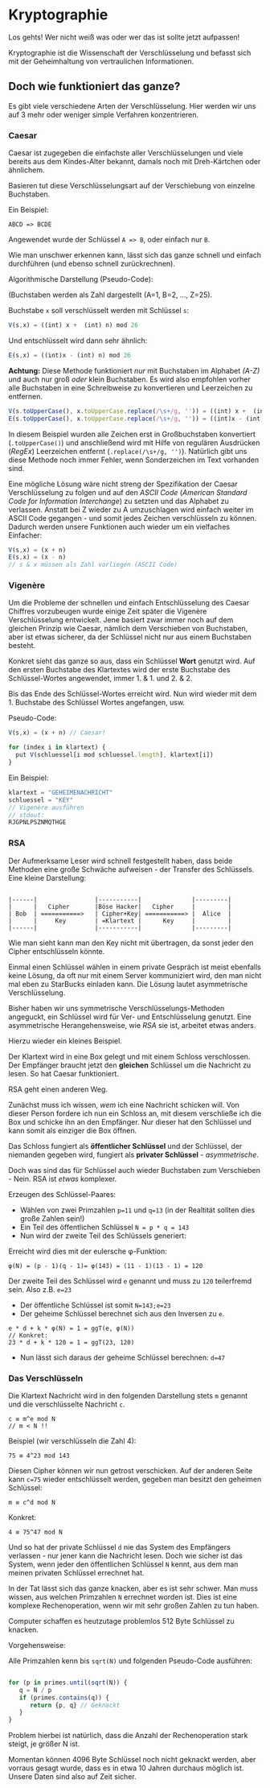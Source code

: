 # Kryptographie

Los gehts! Wer nicht weiß was oder wer das ist sollte jetzt aufpassen!

Kryptographie ist die Wissenschaft der Verschlüsselung und befasst sich mit der Geheimhaltung von vertraulichen Informationen.


## Doch wie funktioniert das ganze?

Es gibt viele verschiedene Arten der Verschlüsselung. Hier werden wir uns auf 3 mehr oder weniger simple Verfahren konzentrieren.


### Caesar

Caesar ist zugegeben die einfachste aller Verschlüsselungen und viele bereits aus dem Kindes-Alter bekannt, damals noch mit Dreh-Kärtchen oder ähnlichem.

Basieren tut diese Verschlüsselungsart auf der Verschiebung von einzelne Buchstaben.

Ein Beispiel:

`ABCD => BCDE`

Angewendet wurde der Schlüssel `A => B`, oder einfach nur `B`.

Wie man unschwer erkennen kann, lässt sich das ganze schnell und einfach durchführen (und ebenso schnell zurückrechnen).

Al­go­rith­mische Darstellung (Pseudo-Code):

(Buchstaben werden als Zahl dargestellt (A=1, B=2, ..., Z=25).

Buchstabe `x` soll verschlüsselt werden mit Schlüssel `s`:

```javascript
V(s,x) = ((int) x +  (int) n) mod 26
```

Und entschlüsselt wird dann sehr ähnlich:

```javascript
E(s,x) = ((int)x - (int) n) mod 26
```

**Achtung:** Diese Methode funktioniert _nur_ mit Buchstaben im Alphabet _(A-Z)_ und auch nur groß _oder_ klein Buchstaben. Es wird also empfohlen vorher alle Buchstaben in eine Schreibweise zu konvertieren und Leerzeichen zu entfernen.

```javascript
V(s.toUpperCase(), x.toUpperCase.replace(/\s+/g, '')) = ((int) x +  (int) n) mod 26
E(s.toUpperCase(), x.toUpperCase.replace(/\s+/g, '')) = ((int)x - (int) n) mod 26
```
In diesem Beispiel wurden alle Zeichen erst in Großbuchstaben konvertiert (`.toUpperCase()`) und anschließend wird mit Hilfe von regulären Ausdrücken (_RegEx_) Leerzeichen entfernt (`.replace(/\s+/g, '')`). Natürlich gibt uns diese Methode noch immer Fehler, wenn Sonderzeichen im Text vorhanden sind.

Eine mögliche Lösung wäre nicht streng der Spezifikation der Caesar Verschlüsselung zu folgen und auf den _ASCII Code_ (_American Standard Code for Information Interchange_) zu setzten und das Alphabet zu verlassen. Anstatt bei Z wieder zu A umzuschlagen wird einfach weiter im ASCII Code gegangen - und somit jedes Zeichen verschlüsseln zu können. Dadurch werden unsere Funktionen auch wieder um ein vielfaches Einfacher:

```javascript
V(s,x) = (x + n)
E(s,x) = (x - n)
// s & x müssen als Zahl vorliegen (ASCII Code)
```


### Vigenère

Um die Probleme der schnellen und einfach Entschlüsselung des Caesar Chiffres vorzubeugen wurde einige Zeit später die Vigenère Verschlüsselung entwickelt. Jene basiert zwar immer noch auf dem gleichen Prinzip wie Caesar, nämlich dem Verschieben von Buchstaben, aber ist etwas sicherer, da der Schlüssel nicht nur aus einem Buchstaben besteht.

Konkret sieht das ganze so aus, dass ein Schlüssel **Wort** genutzt wird. Auf den ersten Buchstabe des Klartextes wird der erste Buchstabe des Schlüssel-Wortes angewendet, immer 1. & 1. und 2. & 2.

Bis das Ende des Schlüssel-Wortes erreicht wird. Nun wird wieder mit dem 1. Buchstabe des Schlüssel Wortes angefangen, usw.

Pseudo-Code:

```javascript
V(s,x) = (x + n) // Caesar!

for (index i in klartext) {
  put V(schluessel[i mod schluessel.length], klartext[i])
}
```

Ein Beispiel:

```javascript
klartext = "GEHEIMENACHRICHT"
schluessel = "KEY"
// Vigenère ausführen
// stdout:
RJGPNLPSZNMQTHGE
```


### RSA

Der Aufmerksame Leser wird schnell festgestellt haben, dass beide Methoden eine große Schwäche aufweisen - der Transfer des Schlüssels. Eine kleine Darstellung:

```

|------|                |-----------|              |---------|
|      |   Cipher       |Böse Hacker|   Cipher     |         |
| Bob  | ===========>   | Cipher+Key| ===========> |  Alice  |
|      |     Key        | =Klartext |      Key     |         |
|------|                |-----------|              |---------|
```

Wie man sieht kann man den Key nicht mit übertragen, da sonst jeder den Cipher entschlüsseln könnte.

Einmal einen Schlüssel wählen in einem private Gespräch ist meist ebenfalls keine Lösung, da oft nur mit einem Server kommuniziert wird, den man nicht mal eben zu StarBucks einladen kann. Die Lösung lautet asymmetrische Verschlüsselung.

Bisher haben wir uns symmetrische Verschlüsselungs-Methoden angeguckt, ein Schlüssel wird für Ver- und Entschlüsselung genutzt. Eine asymmetrische Herangehensweise, wie _RSA_ sie ist, arbeitet etwas anders.

Hierzu wieder ein kleines Beispiel.

Der Klartext wird in eine Box gelegt und mit einem Schloss verschlossen. Der Empfänger braucht jetzt den **gleichen** Schlüssel um die Nachricht zu lesen. So hat Caesar funktioniert.

RSA geht einen anderen Weg.

Zunächst muss ich wissen, _wem_ ich eine Nachricht schicken will. Von dieser Person fordere ich nun ein Schloss an, mit diesem verschließe ich die Box und schicke ihn an den Empfänger. Nur dieser hat den Schlüssel und kann somit als einziger die Box öffnen.

Das Schloss fungiert als **öffentlicher Schlüssel** und der Schlüssel, der niemanden gegeben wird, fungiert als **privater Schlüssel** - _asymmetrische_.


Doch was sind das für Schlüssel auch wieder Buchstaben zum Verschieben - Nein. RSA ist _etwas_ komplexer.

Erzeugen des Schlüssel-Paares:

* Wählen von zwei Primzahlen `p=11` und `q=13` (in der Realtität sollten dies große Zahlen sein!)
* Ein Teil des öffentlichen Schlüssel `N = p * q = 143`
* Nun wird der zweite Teil des Schlüssels generiert:

Erreicht wird dies mit der eulersche  φ-Funktion:
```
φ(N) = (p - 1)(q - 1)= φ(143) = (11 - 1)(13 - 1) = 120
```

Der zweite Teil des Schlüssel wird `e` genannt und muss zu `120` teilerfremd sein. Also z.B. `e=23`

* Der öffentliche Schlüssel ist somit `N=143;e=23`
* Der geheime Schlüssel berechnet sich aus den Inversen zu `e`.

```
e * d + k * φ(N) = 1 = ggT(e, φ(N))
// Konkret:
23 * d + k * 120 = 1 = ggT(23, 120)
```

* Nun lässt sich daraus der geheime Schlüssel berechnen: `d=47`

### Das Verschlüsseln

Die Klartext Nachricht wird in den folgenden Darstellung stets `m` genannt und die verschlüsselte Nachricht `c`.

```
c ≡ m^e mod N
// m < N !!
```

Beispiel (wir verschlüsseln die Zahl 4):

```
75 ≡ 4^23 mod 143
```

Diesen Cipher können wir nun getrost verschicken. Auf der anderen Seite kann `c=75` wieder entschlüsselt werden, gegeben man besitzt den geheimen Schlüssel:

```
m ≡ c^d mod N
```

Konkret:

```
4 ≡ 75^47 mod N
```


Und so hat der private Schlüssel `d` nie das System des Empfängers verlassen - nur jener kann die Nachricht lesen. Doch wie sicher ist das System, wenn jeder den öffentlichen Schlüssel `N` kennt, aus dem man meinen privaten Schlüssel errechnet hat.

In der Tat lässt sich das ganze knacken, aber es ist sehr schwer. Man muss wissen, aus welchen Primzahlen `N` errechnet worden ist. Dies ist eine komplexe Rechenoperation, wenn wir mit sehr großen Zahlen zu tun haben.

Computer schaffen es heutzutage problemlos 512 Byte Schlüssel zu knacken.

Vorgehensweise:

Alle Primzahlen kenn bis `sqrt(N)` und folgenden Pseudo-Code ausführen:

```javascript

for (p in primes.until(sqrt(N)) {
   q = N / p
   if (primes.contains(q)) {
      return {p, q} // Geknackt
   }
}
```

Problem hierbei ist natürlich, dass die Anzahl der Rechenoperation stark steigt, je größer N ist.

Momentan können 4096 Byte Schlüssel noch nicht geknackt werden, aber vorraus gesagt wurde, dass es in etwa 10 Jahren durchaus möglich ist. Unsere Daten sind also auf Zeit sicher.


